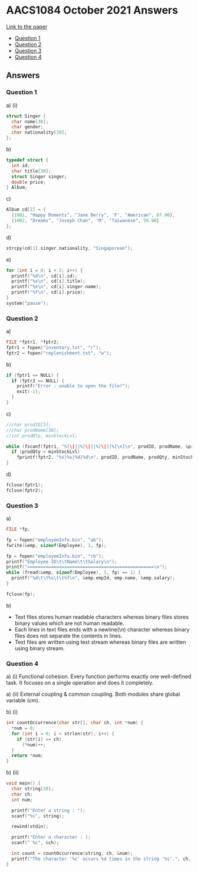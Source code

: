 <!-- @import "[TOC]" {cmd="toc" depthFrom=1 depthTo=6 orderedList=false} -->

# AACS1084 October 2021 Answers

[Link to the paper](https://eprints.tarc.edu.my/17763/1/AACS1084.pdf)

- [Question 1](#question-1)
- [Question 2](#question-2)
- [Question 3](#question-3)
- [Question 4](#question-4)

## Answers

### Question 1

a) (i)

```c
struct Singer {
  char name[30];
  char gender;
  char nationality[30];
};
```

b)

```c
typedef struct {
  int id;
  char title[30];
  struct Singer singer;
  double price;
} Album;
```

c)

```c
Album cd[2] = {
  {1001, "Happy Moments", "Jane Berry", 'F', "American", 67.90},
  {1002, "Dreams", "Joseph Chan", 'M', "Taiwanese", 59.90}
};
```

d)

```c
strcpy(cd[1].singer.nationality, "Singaporean");
```

e)

```c
for (int i = 0; i < 2; i++) {
  printf("%d\n", cd[i].id);
  printf("%s\n", cd[i].title);
  printf("%s\n", cd[i].singer.name);
  printf("%f\n", cd[i].price);
}
system("pause");
```

### Question 2

a)

```c
FILE *fptr1, *fptr2;
fptr1 = fopen("inventory.txt", "r");
fptr2 = fopen("replenishment.txt", "w");
```

b)

```c
if (fptr1 == NULL) {
  if (fptr2 == NULL) {
    printf("Error : unable to open the file!");
    exit(-1);
  }
}
```

c)

```c
//char prodID[5];
//char prodName[30];
//int prodQty, minStockLvl;

while (fscanf(fptr1, "%[\|]|%[\|]|%[\|]|%[\n]\n", prodID, prodName, &prodQty, &minStockLvl) != EOF) {
  if (prodQty < minStockLvl)
    fprintf(fptr2, "%s|%s|%d|%d\n", prodID, prodName, prodQty, minStockLvl);
}
```

d)

```c
fclose(fptr1);
fclose(fptr2);
```

### Question 3

a)
```c
FILE *fp;

fp = fopen("employeeInfo.bin", "ab");
fwrite(&emp, sizeof(Employee), 1, fp);

fp = fopen("employeeInfo.bin", "rb");
printf("Employee ID\t\tName\t\tSalary\n");
printf("================================================\n");
while (fread(&emp, sizeof(Employee), 1, fp) == 1) {
  printf("%d\t\t%s\t\t%f\n", &emp.empId, emp.name, &emp.salary);
}

fclose(fp);
```

b)
- Text files stores human readable characters whereas binary files stores binary values which are not human readable.
- Each lines in text files ends with a newline(\n) character whereas binary files does not separate the contents in lines.
- Text files are written using text stream whereas binary files are written using binary stream.

### Question 4

a) (i)
Functional cohesion. Every function performs exactly one well-defined task. It focuses on a single operation and does it completely.

a) (ii)
External coupling & common coupling. Both modules share global variable (cm).

b) (i)

```c
int countOccurrence(char str[], char ch, int *num) {
  *num = 0;
  for (int i = 0; i < strlen(str); i++) {
    if (str[i] == ch) 
      (*num)++;
  }
  return *num;
}
```

b) (ii)
```c
void main() {
  char string[20];
  char ch;
  int num;

  printf("Enter a string : ");
  scanf("%s", string);

  rewind(stdin);

  printf("Enter a character : );
  scanf(" %c", &ch);

  int count = countOccurrence(string, ch, &num);
  printf("The character '%c' occurs %d times in the string '%s'.", ch, count, string);
}
```
